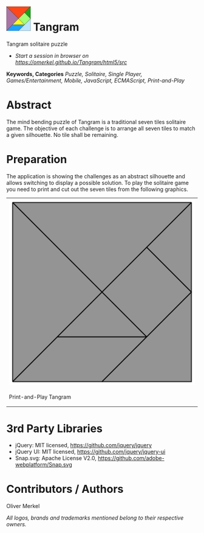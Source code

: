 <img alt="tangram icon" width="64" src="html5/src/img/icons/tangram64.png" /> Tangram
=============

Tangram solitaire puzzle

* <em>Start a session in browser on https://omerkel.github.io/Tangram/html5/src </em>

__Keywords, Categories__ _Puzzle, Solitaire, Single Player, Games/Entertainment, Mobile, JavaScript, ECMAScript, Print-and-Play_

# Abstract

The mind bending puzzle of Tangram is a traditional seven tiles solitaire game. The objective of each challenge is
to arrange all seven tiles to match a given silhouette. No tile shall be remaining.

# Preparation

The application is showing the challenges as an abstract silhouette and allows switching to display a possible solution.
To play the solitaire game you need to print and cut out the seven tiles from the following graphics.

<table>
  <tr>
    <td>
<img alt="Print-and-Play Tangram" src="https://raw.githubusercontent.com/OMerkel/Tangram/master/res/tangram-0001-square.svg?sanitize=true" />
    </td>
  </tr>
  <tr>
    <td>
      <p>Print-and-Play Tangram</p>
    </td>
  </tr>
</table>

  
# 3rd Party Libraries

* jQuery: MIT licensed, https://github.com/jquery/jquery
* jQuery UI: MIT licensed, https://github.com/jquery/jquery-ui
* Snap.svg: Apache License V2.0, https://github.com/adobe-webplatform/Snap.svg

# Contributors / Authors

Oliver Merkel

_All logos, brands and trademarks mentioned belong to their respective owners._
